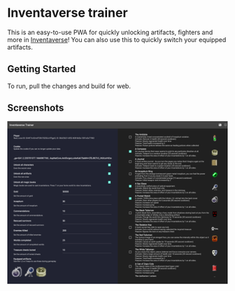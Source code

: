 # Inventaverse trainer

This is an easy-to-use PWA for quickly unlocking artifacts, fighters and more in [Inventaverse](https://inventaverse.com/)! You can also use this to quickly switch your equipped artifacts.

## Getting Started

To run, pull the changes and build for web.

## Screenshots

![Trainer](https://github.com/raulbojalil/inventaverse-trainer/blob/master/screenshot.png?raw=true "demo")

